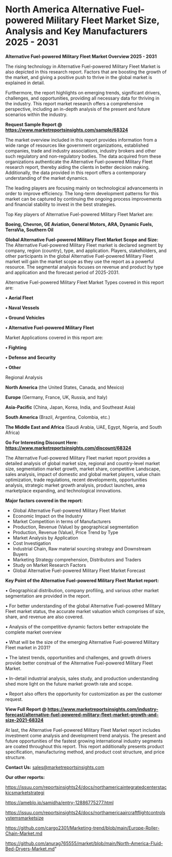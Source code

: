 # North America Alternative Fuel-powered Military Fleet Market Size, Analysis and Key Manufacturers 2025 - 2031

<Strong> Alternative Fuel-powered Military Fleet Market Overview 2025 - 2031</strong>

The rising technology in Alternative Fuel-powered Military Fleet Market is also depicted in this research report. Factors that are boosting the growth of the market, and giving a positive push to thrive in the global market is explained in detail.

Furthermore, the report highlights on emerging trends, significant drivers, challenges, and opportunities, providing all necessary data for thriving in the industry. This report market research offers a comprehensive perspective, including an in-depth analysis of the present and future scenarios within the industry.

<strong>Request Sample Report @ <a href=https://www.marketreportsinsights.com/sample/68324>https://www.marketreportsinsights.com/sample/68324</a></strong>

The market overview included in this report provides information from a wide range of resources like government organizations, established companies, trade and industry associations, industry brokers and other such regulatory and non-regulatory bodies. The data acquired from these organizations authenticate the Alternative Fuel-powered Military Fleet research report, thereby aiding the clients in better decision making. Additionally, the data provided in this report offers a contemporary understanding of the market dynamics.

The leading players are focusing mainly on technological advancements in order to improve efficiency. The long-term development patterns for this market can be captured by continuing the ongoing process improvements and financial stability to invest in the best strategies.

Top Key players of Alternative Fuel-powered Military Fleet Market are:

<strong>Boeing, Chevron, GE Aviation, General Motors, ARA, Dynamic Fuels, TerraVia, Southern Oil</strong>

<strong><b>Global Alternative Fuel-powered Military Fleet Market Scope and Size:</b></strong>
The Alternative Fuel-powered Military Fleet market is declared segment by company, region (country), type, and application. Players, stakeholders, and other participants in the global Alternative Fuel-powered Military Fleet market will gain the market scope as they use the report as a powerful resource. The segmental analysis focuses on revenue and product by type and application and the forecast period of 2025-2031.

Alternative Fuel-powered Military Fleet Market Types covered in this report are:

<strong>• Aerial Fleet

• Naval Vessels

• Ground Vehicles

• Alternative Fuel-powered Military Fleet</strong>

Market Applications covered in this report are:

<strong>• Fighting

• Defense and Security

• Other</strong> 

Regional Analysis

<strong>North America</strong> (the United States, Canada, and Mexico)

<strong>Europe</strong> (Germany, France, UK, Russia, and Italy)

<strong>Asia-Pacific</strong> (China, Japan, Korea, India, and Southeast Asia)

<strong>South America</strong> (Brazil, Argentina, Colombia, etc.)

<strong>The Middle East and Africa</strong> (Saudi Arabia, UAE, Egypt, Nigeria, and South Africa)

<strong>Go For Interesting Discount Here: <a href=https://www.marketreportsinsights.com/discount/68324>https://www.marketreportsinsights.com/discount/68324</a></strong>

The Alternative Fuel-powered Military Fleet market report provides a detailed analysis of global market size, regional and country-level market size, segmentation market growth, market share, competitive Landscape, sales analysis, impact of domestic and global market players, value chain optimization, trade regulations, recent developments, opportunities analysis, strategic market growth analysis, product launches, area marketplace expanding, and technological innovations.

<strong><b>Major factors covered in the report:</b></strong>
<ul>
  <li>Global Alternative Fuel-powered Military Fleet Market </li>
  <li>Economic Impact on the Industry</li>
  <li>Market Competition in terms of Manufacturers</li>
  <li>Production, Revenue (Value) by geographical segmentation</li>
  <li>Production, Revenue (Value), Price Trend by Type</li>
  <li>Market Analysis by Application</li>
  <li>Cost Investigation</li>
  <li>Industrial Chain, Raw material sourcing strategy and Downstream Buyers</li>
  <li>Marketing Strategy comprehension, Distributors and Traders</li>
  <li>Study on Market Research Factors</li>
  <li>Global Alternative Fuel-powered Military Fleet Market Forecast</li>
</ul>

<strong><b>Key Point of the Alternative Fuel-powered Military Fleet Market report:</b></strong>

• Geographical distribution, company profiling, and various other market segmentation are provided in the report.

• For better understanding of the global Alternative Fuel-powered Military Fleet market status, the accurate market valuation which comprises of size, share, and revenue are also covered.

• Analysis of the competitive dynamic factors better extrapolate the complete market overview

• What will be the size of the emerging Alternative Fuel-powered Military Fleet market in 2031?

• The latest trends, opportunities and challenges, and growth drivers provide better construal of the Alternative Fuel-powered Military Fleet Market.

• In-detail industrial analysis, sales study, and production understanding shed more light on the future market growth rate and scope.

• Report also offers the opportunity for customization as per the customer request.

<strong><b>View Full Report @ <a href=https://www.marketreportsinsights.com/industry-forecast/alternative-fuel-powered-military-fleet-market-growth-and-size-2021-68324>https://www.marketreportsinsights.com/industry-forecast/alternative-fuel-powered-military-fleet-market-growth-and-size-2021-68324</a></b></strong>


At last, the Alternative Fuel-powered Military Fleet Market report includes investment come analysis and development trend analysis. The present and future opportunities of the fastest growing international industry segments are coated throughout this report. This report additionally presents product specification, manufacturing method, and product cost structure, and price structure.

<strong>Contact Us:</strong>
sales@marketreportsinsights.com

<strong>Our other reports:</strong>

<a href=https://issuu.com/reportsinsights24/docs/northamericaintegratedcenterstackicsmarketstrategi>https://issuu.com/reportsinsights24/docs/northamericaintegratedcenterstackicsmarketstrategi</a>

<a href=https://ameblo.jp/samidha/entry-12886775277.html>https://ameblo.jp/samidha/entry-12886775277.html</a>

<a href=https://issuu.com/reportsinsights24/docs/northamericaaircraftflightcontrolsystemsmarketsize>https://issuu.com/reportsinsights24/docs/northamericaaircraftflightcontrolsystemsmarketsize</a>

<a href=https://github.com/cargo2301/Marketing-trend/blob/main/Europe-Roller-Chain-Market.md>https://github.com/cargo2301/Marketing-trend/blob/main/Europe-Roller-Chain-Market.md</a>

<a href=https://github.com/anurag765555/market/blob/main/North-America-Fluid-Bed-Dryers-Market.md>https://github.com/anurag765555/market/blob/main/North-America-Fluid-Bed-Dryers-Market.md</a>"
